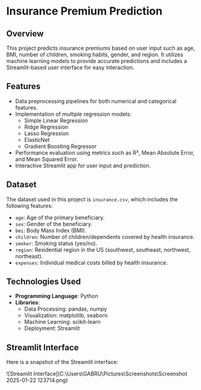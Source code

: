 # Insurance Premium Prediction

## Overview
This project predicts insurance premiums based on user input such as age, BMI, number of children, smoking habits, gender, and region. It utilizes machine learning models to provide accurate predictions and includes a Streamlit-based user interface for easy interaction.

## Features
- Data preprocessing pipelines for both numerical and categorical features.
- Implementation of multiple regression models:
  - Simple Linear Regression
  - Ridge Regression
  - Lasso Regression
  - ElasticNet
  - Gradient Boosting Regressor
- Performance evaluation using metrics such as R², Mean Absolute Error, and Mean Squared Error.
- Interactive Streamlit app for user input and prediction.

## Dataset
The dataset used in this project is `insurance.csv`, which includes the following features:
- `age`: Age of the primary beneficiary.
- `sex`: Gender of the beneficiary.
- `bmi`: Body Mass Index (BMI).
- `children`: Number of children/dependents covered by health insurance.
- `smoker`: Smoking status (yes/no).
- `region`: Residential region in the US (southwest, southeast, northwest, northeast).
- `expenses`: Individual medical costs billed by health insurance.

## Technologies Used
- **Programming Language**: Python
- **Libraries**:
  - Data Processing: pandas, numpy
  - Visualization: matplotlib, seaborn
  - Machine Learning: scikit-learn
  - Deployment: Streamlit


## Streamlit Interface
Here is a snapshot of the Streamlit interface:

![Streamlit Interface](C:\Users\GABRU\Pictures\Screenshots\Screenshot 2025-01-22 123714.png)


